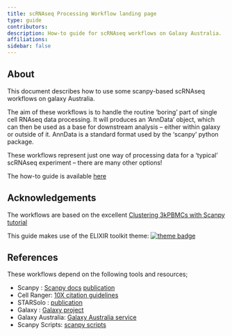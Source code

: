 ```yaml
---
title: scRNAseq Processing Workflow landing page
type: guide
contributors: 
description: How-to guide for scRNAseq workflows on Galaxy Australia.
affiliations: 
sidebar: false
---
```



## About 

This document describes how to use some scanpy-based scRNAseq workflows on galaxy Australia. 

The aim of these workflows is to handle the routine ‘boring’ part of single cell RNAseq data processing. It will produces an ‘AnnData’ object, which can then be used as a base for downstream analysis – either within galaxy or outside of it. AnnData is a standard format used by the ‘scanpy’ python package. 

These workflows represent just one way of processing data for a ‘typical’ scRNAseq experiment – there are many other options!  

The how-to guide is available [here](scrnaseq_wf_guide.html)



## Acknowledgements

The workflows are based on the excellent [Clustering 3kPBMCs with Scanpy tutorial](https://training.galaxyproject.org/training-material/topics/single-cell/tutorials/scrna-scanpy-pbmc3k/tutorial.html)

This guide makes use of the ELIXIR toolkit theme: [![theme badge](https://img.shields.io/badge/ELIXIR%20toolkit%20theme-jekyll-blue?color=0d6efd)](https://github.com/ELIXIR-Belgium/elixir-toolkit-theme)

## References

These workflows depend on the following tools and resources;

* Scanpy : [Scanpy docs](https://scanpy.readthedocs.io/en/stable/) [publication](https://genomebiology.biomedcentral.com/articles/10.1186/s13059-017-1382-0)
* Cell Ranger: [10X citation guidelines](https://support.10xgenomics.com/docs/citations)
* STARSolo : [publication](https://www.biorxiv.org/content/10.1101/2021.05.05.442755v1.full)
* Galaxy : [Galaxy project](https://galaxyproject.org/) 
* Galaxy Australia: [Galaxy Australia service](https://usegalaxy.org.au/)
* Scanpy Scripts: [scanpy scripts](https://github.com/ebi-gene-expression-group/scanpy-scripts)



